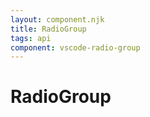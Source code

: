 ```yaml
---
layout: component.njk
title: RadioGroup
tags: api
component: vscode-radio-group
---
```


# RadioGroup
